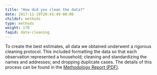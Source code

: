 ```yaml
---
title: "How did you clean the data?"
date: 2017-11-19T20:43:49-08:00
childof: methods
type: methods
weight: 170
faqid: data-cleaning
---
```

To create the best estimates, all data we obtained underwent a rigorous cleaning protocol. This included formatting the data so that each observation represented a household; cleaning and standardizing the names and addresses; and dropping duplicate cases. The details of this process can be found in the <a href="/docs/Eviction Lab Methodology Report.pdf" target="_blank">Methodology Report (PDF)</a>.